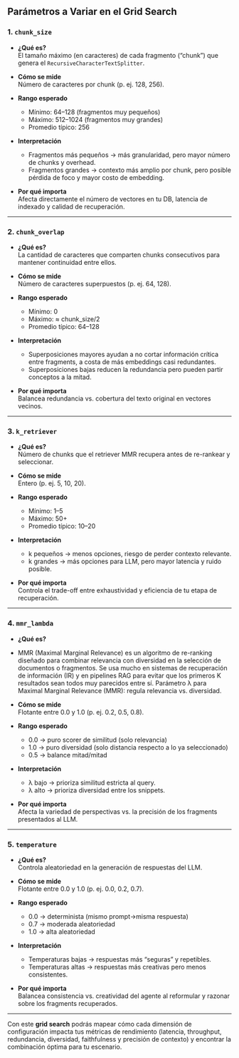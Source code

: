 ## Parámetros a Variar en el Grid Search

### 1. `chunk_size`

- **¿Qué es?**  
  El tamaño máximo (en caracteres) de cada fragmento (“chunk”) que genera el `RecursiveCharacterTextSplitter`.  

- **Cómo se mide**  
  Número de caracteres por chunk (p. ej. 128, 256).  

- **Rango esperado**  
  - Mínimo: 64–128 (fragmentos muy pequeños)  
  - Máximo: 512–1024 (fragmentos muy grandes)  
  - Promedio típico: 256  

- **Interpretación**  
  - Fragmentos más pequeños → más granularidad, pero mayor número de chunks y overhead.  
  - Fragmentos grandes → contexto más amplio por chunk, pero posible pérdida de foco y mayor costo de embedding.  

- **Por qué importa**  
  Afecta directamente el número de vectores en tu DB, latencia de indexado y calidad de recuperación.

---

### 2. `chunk_overlap`

- **¿Qué es?**  
  La cantidad de caracteres que comparten chunks consecutivos para mantener continuidad entre ellos.  

- **Cómo se mide**  
  Número de caracteres superpuestos (p. ej. 64, 128).  

- **Rango esperado**  
  - Mínimo: 0  
  - Máximo: ≈ chunk_size/2  
  - Promedio típico: 64–128  

- **Interpretación**  
  - Superposiciones mayores ayudan a no cortar información crítica entre fragments, a costa de más embeddings casi redundantes.  
  - Superposiciones bajas reducen la redundancia pero pueden partir conceptos a la mitad.  

- **Por qué importa**  
  Balancea redundancia vs. cobertura del texto original en vectores vecinos.

---

### 3. `k_retriever`

- **¿Qué es?**  
  Número de chunks que el retriever MMR recupera antes de re-rankear y seleccionar.  

- **Cómo se mide**  
  Entero (p. ej. 5, 10, 20).  

- **Rango esperado**  
  - Mínimo: 1–5  
  - Máximo: 50+  
  - Promedio típico: 10–20  

- **Interpretación**  
  - k pequeños → menos opciones, riesgo de perder contexto relevante.  
  - k grandes → más opciones para LLM, pero mayor latencia y ruido posible.  

- **Por qué importa**  
  Controla el trade-off entre exhaustividad y eficiencia de tu etapa de recuperación.

---

### 4. `mmr_lambda`

- **¿Qué es?**  
- MMR (Maximal Marginal Relevance) es un algoritmo de re-ranking diseñado para combinar relevancia con diversidad en la selección de documentos o fragmentos. Se usa mucho en sistemas de recuperación de información (IR) y en pipelines RAG para evitar que los primeros K resultados sean todos muy parecidos entre sí.
  Parámetro λ para Maximal Marginal Relevance (MMR): regula relevancia vs. diversidad.  

- **Cómo se mide**  
  Flotante entre 0.0 y 1.0 (p. ej. 0.2, 0.5, 0.8).  

- **Rango esperado**  
  - 0.0 → puro scorer de similitud (solo relevancia)  
  - 1.0 → puro diversidad (solo distancia respecto a lo ya seleccionado)  
  - 0.5 → balance mitad/mitad  

- **Interpretación**  
  - λ bajo → prioriza similitud estricta al query.  
  - λ alto → prioriza diversidad entre los snippets.  

- **Por qué importa**  
  Afecta la variedad de perspectivas vs. la precisión de los fragments presentados al LLM.

---

### 5. `temperature`

- **¿Qué es?**  
  Controla aleatoriedad en la generación de respuestas del LLM.  

- **Cómo se mide**  
  Flotante entre 0.0 y 1.0 (p. ej. 0.0, 0.2, 0.7).  

- **Rango esperado**  
  - 0.0 → determinista (mismo prompt→misma respuesta)  
  - 0.7 → moderada aleatoriedad  
  - 1.0 → alta aleatoriedad  

- **Interpretación**  
  - Temperaturas bajas → respuestas más “seguras” y repetibles.  
  - Temperaturas altas → respuestas más creativas pero menos consistentes.  

- **Por qué importa**  
  Balancea consistencia vs. creatividad del agente al reformular y razonar sobre los fragments recuperados.

---

Con este **grid search** podrás mapear cómo cada dimensión de configuración impacta tus métricas de rendimiento (latencia, throughput, redundancia, diversidad, faithfulness y precisión de contexto) y encontrar la combinación óptima para tu escenario.
